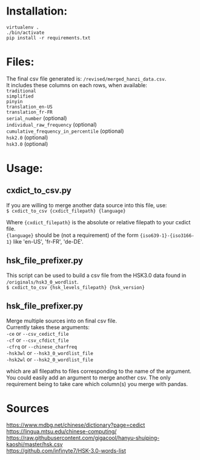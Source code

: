 # Installation:
`virtualenv .`  
`./bin/activate`  
`pip install -r requirements.txt`  

# Files:
The final csv file generated is: `/revised/merged_hanzi_data.csv`.  
It includes these columns on each rows, when available:  
`traditional`  
`simplified`  
`pinyin`  
`translation_en-US`  
`translation_fr-FR`  
`serial_number` (optional)  
`individual_raw_frequency` (optional)  
`cumulative_frequency_in_percentile` (optional)  
`hsk2.0` (optional)  
`hsk3.0` (optional)  


# Usage:
## cxdict_to_csv.py
If you are willing to merge another data source into this file, use:  
`$ cxdict_to_csv {cxdict_filepath} {language}`  

Where `{cxdict_filepath}` is the absolute or relative filepath to your cxdict file.  
`{language}` should be (not a requirement) of the form `{iso639-1}-{iso3166-1}` like 'en-US', 'fr-FR', 'de-DE'.  

## hsk_file_prefixer.py
This script can be used to build a csv file from the HSK3.0 data found in `/originals/hsk3_0_wordlist`.  
`$ cxdict_to_csv {hsk_levels_filepath} {hsk_version}`  

## hsk_file_prefixer.py
Merge multiple sources into on final csv file.  
Currently takes these arguments:  
`-ce` or `--csv_cedict_file`  
`-cf` or `--csv_cfdict_file`  
`-cfrq` or `--chinese_charfreq`  
`-hsk3wl` or `--hsk3_0_wordlist_file`  
`-hsk2wl` or `--hsk2_0_wordlist_file`  

which are all filepaths to files corresponding to the name of the argument.  
You could easily add an argument to merge another csv. The only requirement being to take care which column(s) you merge with pandas.  

# Sources
https://www.mdbg.net/chinese/dictionary?page=cedict  
https://lingua.mtsu.edu/chinese-computing/  
https://raw.githubusercontent.com/gigacool/hanyu-shuiping-kaoshi/master/hsk.csv  
https://github.com/infinyte7/HSK-3.0-words-list  
